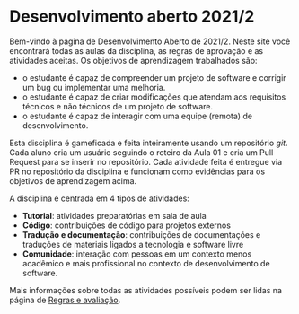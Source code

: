 # Desenvolvimento aberto 2021/2

Bem-vindo à pagina de Desenvolvimento Aberto de 2021/2. Neste site você encontrará todas as aulas da disciplina, as regras de aprovação e as atividades aceitas. Os objetivos de aprendizagem trabalhados são:

* o estudante é capaz de compreender um projeto de software e corrigir um bug ou implementar uma melhoria.
* o estudante é capaz de criar modificações que atendam aos requisitos técnicos e não técnicos de um projeto de software. 
* o estudante é capaz de interagir com uma equipe (remota) de desenvolvimento.

Esta disciplina é gameficada e feita inteiramente usando um repositório *git*. Cada aluno cria um usuário seguindo o roteiro da Aula 01 e cria um Pull Request para se inserir no repositório. Cada atividade feita é entregue via PR no repositório da disciplina e funcionam como evidências para os objetivos de aprendizagem acima. 

A disciplina é centrada em 4 tipos de atividades:

* **Tutorial**: atividades preparatórias em sala de aula
* **Código**: contribuições de código para projetos externos
* **Tradução e documentação**: contribuições de documentações e traduções de materiais ligados a tecnologia e software livre
* **Comunidade**: interação com pessoas em um contexto menos acadêmico e mais profissional no contexto de desenvolvimento de software.

Mais informações sobre todas as atividades possíveis podem ser lidas na página de [Regras e avaliação](regras.md).
